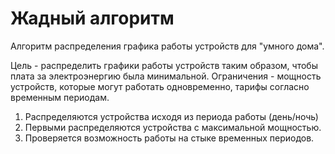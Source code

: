 # Жадный алгоритм

Алгоритм распределения графика работы устройств для "умного дома".

Цель - распределить графики работы устройств таким образом, чтобы плата за электроэнергию была минимальной.
Ограничения - мощность устройств, которые могут работать одновременно, тарифы согласно временным периодам.

1. Распределяются устройства исходя из периода работы (день/ночь)
2. Первыми распределяются устройства с максимальной мощностью.
3. Проверяется возможность работы на стыке временных периодов.
